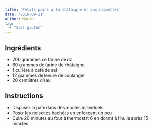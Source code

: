 ```yaml
---
title: 'Petits pains à la châtaigne et aux noisettes'
date: '2016-09-21'
author: Marin
tag: 
  - "Sans gluten"
---
```

## Ingrédients
- 200 grammes de farine de riz
- 60 grammes de farine de châtaigne
- 1 cuillère à café de sel
- 12 grammes de levure de boulanger
- 20 centilitres d’eau

## Instructions
- Disposer la pâte dans des moules individuels
- Poser les noisettes hachées en enfonçant un peu
- Cuire 20 minutes au four à thermostat 6 en dorant à l’huile après 15 minutes

